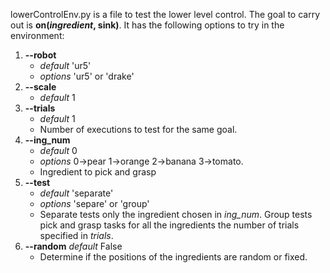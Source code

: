 lowerControlEnv.py is a file to test the lower level control.
The goal to carry out is **on(_ingredient_, sink)**.
It has the following options to try in the environment:
1. **--robot** 
    * _default_ 'ur5' 
    * _options_ 'ur5' or 'drake'
2. **--scale** 
    * _default_ 1 
3. **--trials** 
    * _default_ 1 
    * Number of executions to test for the same goal.
4. **--ing_num** 
    * _default_ 0 
    * _options_ 0->pear 1->orange 2->banana 3->tomato.
    * Ingredient to pick and grasp
5. **--test** 
    * _default_ 'separate' 
    * _options_ 'separe' or 'group'
    * Separate tests only the ingredient chosen in _ing_num_. Group tests pick and grasp tasks for all the ingredients the number of trials specified in _trials_.
6. **--random** _default_ False
    * Determine if the positions of the ingredients  are random or fixed.
